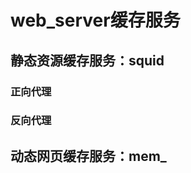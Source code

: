 <link href="../../css/style.css" rel="stylesheet" type="text/css" />


# web_server缓存服务

## 静态资源缓存服务：squid

### 正向代理

### 反向代理

## 动态网页缓存服务：mem_
